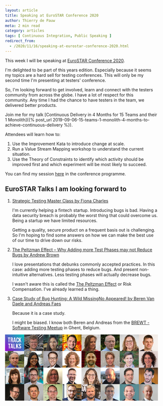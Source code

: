```yaml
---
layout: article
title: Speaking at EuroSTAR Conference 2020
author: Thierry de Pauw
meta: 2 min read
category: articles
tags: [ Continuous Integration, Public Speaking ]
redirect_from:
  - /2020/11/16/speaking-at-eurostar-conference-2020.html
---
```


This week I will be speaking at
[EuroSTAR Conference 2020](https://conference.eurostarsoftwaretesting.com/).

I'm delighted to be part of this years edition. Especially because it seems my
topics are a hard sell for testing conferences. This will only be my second time
I'm presenting at testers' conference.

So, I'm looking forward to get involved, learn and connect with the
testers community from across the globe. I have a lot of respect for this
community. Any time I had the chance to have testers in the team, we delivered
better products.

Join me for my talk [Continuous Delivery in 4 Months for 15 Teams and their
1 Monolith]({% post_url 2019-09-06-15-teams-1-monolith-4-months-to-achieve-continuous-delivery %}).

Attendees will learn how to:

1. Use the Improvement Kata to introduce change at scale.
2. Run a Value Stream Mapping workshop to understand the current situation.
3. Use the Theory of Constraints to identify which activity should be
   improved first and which experiment will be most likely to succeed.

You can find my session [here](https://conference.eurostarsoftwaretesting.com/event/2020/continuous-delivery-in-4-months-for-15-teams-and-their-1-monolith/)
in the conference programme.

## EuroSTAR Talks I am looking forward to

1. [Strategic Testing Master Class by Fiona Charles](https://conference.eurostarsoftwaretesting.com/event/2020/strategic-testing-master-class/)

    I'm currently helping a fintech startup. Introducing bugs is bad. Having
    a data security breach is probably the worst thing that could overcome us.
    Being a startup we have limited resources.

    Getting a quality, secure product on a frequent basis out is challenging.
    So I'm hoping to find some answers on how we can make the best use of our time
    to drive down our risks.

2. [The Peltzman Effect – Why Adding more Test Phases may not Reduce Bugs by Andrew Brown](https://conference.eurostarsoftwaretesting.com/event/2020/why-adding-more-test-phases-may-not-reduce-bugs-the-peltzman-effect/)

   I love presentations that debunks commonly accepted practices. In this case:
   adding more testing phases to reduce bugs. And present non-intuitive
   alternatives. Less testing phases will actually decrease bugs.

   I wasn't aware this is called the [The Peltzman Effect](https://en.wikipedia.org/wiki/Risk_compensation) or Risk Compensation. I've already learned a thing.

3. [Case Study of Bug Hunting: A Wild MissingNo Appeared! by Beren Van Daele and Andreas Faes](https://conference.eurostarsoftwaretesting.com/event/2020/case-study-of-bug-hunting-a-wild-missingno-appeared/)

    Because it is a case study.

    I might be biased. I know both Beren and Andreas from the
    [BREWT - Software Testing Meetup](https://www.meetup.com/Software-Testers-in-Belgium/)
    in Ghent, Belgium.

![EuroSTAR 2020 Track Talks](/images/speaking-at-eurostar-conference-2020/track-talks.png)
